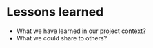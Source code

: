 # Lessons learned

* What we have learned in our project context?
* What we could share to others?

